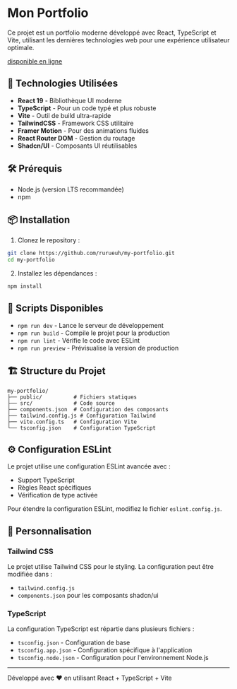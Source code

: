 # Mon Portfolio

Ce projet est un portfolio moderne développé avec React, TypeScript et Vite, utilisant les dernières technologies web pour une expérience utilisateur optimale.

[disponible en ligne](https://rurueuh.fr/)

## 🚀 Technologies Utilisées

- **React 19** - Bibliothèque UI moderne
- **TypeScript** - Pour un code typé et plus robuste
- **Vite** - Outil de build ultra-rapide
- **TailwindCSS** - Framework CSS utilitaire
- **Framer Motion** - Pour des animations fluides
- **React Router DOM** - Gestion du routage
- **Shadcn/UI** - Composants UI réutilisables

## 🛠️ Prérequis

- Node.js (version LTS recommandée)
- npm

## 📦 Installation

1. Clonez le repository :
```bash
git clone https://github.com/rurueuh/my-portfolio.git
cd my-portfolio
```

2. Installez les dépendances :
```bash
npm install
```

## 🚀 Scripts Disponibles

- `npm run dev` - Lance le serveur de développement
- `npm run build` - Compile le projet pour la production
- `npm run lint` - Vérifie le code avec ESLint
- `npm run preview` - Prévisualise la version de production

## 🏗️ Structure du Projet

```
my-portfolio/
├── public/          # Fichiers statiques
├── src/             # Code source
├── components.json  # Configuration des composants
├── tailwind.config.js # Configuration Tailwind
├── vite.config.ts   # Configuration Vite
└── tsconfig.json    # Configuration TypeScript
```

## ⚙️ Configuration ESLint

Le projet utilise une configuration ESLint avancée avec :
- Support TypeScript
- Règles React spécifiques
- Vérification de type activée

Pour étendre la configuration ESLint, modifiez le fichier `eslint.config.js`.

## 🎨 Personnalisation

### Tailwind CSS

Le projet utilise Tailwind CSS pour le styling. La configuration peut être modifiée dans :
- `tailwind.config.js`
- `components.json` pour les composants shadcn/ui

### TypeScript

La configuration TypeScript est répartie dans plusieurs fichiers :
- `tsconfig.json` - Configuration de base
- `tsconfig.app.json` - Configuration spécifique à l'application
- `tsconfig.node.json` - Configuration pour l'environnement Node.js

---

Développé avec ❤️ en utilisant React + TypeScript + Vite
